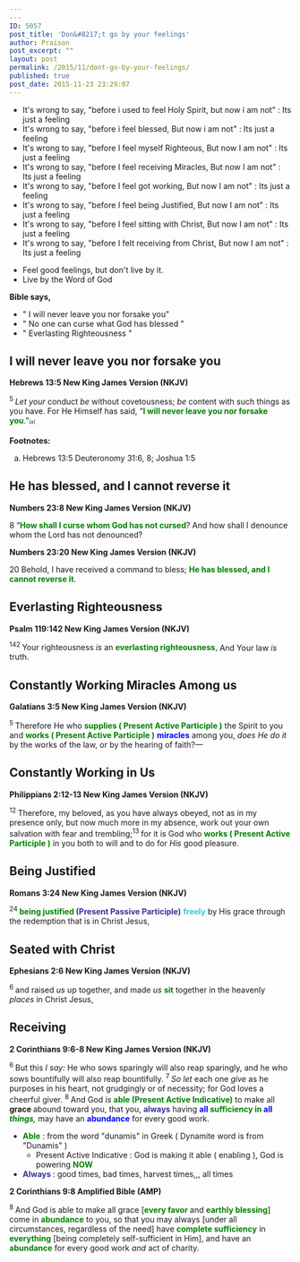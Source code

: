 ```yaml
---
---
ID: 5057
post_title: 'Don&#8217;t go by your feelings'
author: Praison
post_excerpt: ""
layout: post
permalink: /2015/11/dont-go-by-your-feelings/
published: true
post_date: 2015-11-23 23:29:07
---
```

<ul>
	<li>It's wrong to say, "before i used to feel Holy Spirit, but now i am not" : Its just a feeling</li>
	<li>It's wrong to say, "before i feel blessed, But now i am not" : Its just a feeling</li>
	<li>It's wrong to say, "before I feel myself Righteous, But now I am not" : Its just a feeling</li>
	<li>It's wrong to say, "before I feel receiving Miracles, But now I am not" : Its just a feeling</li>
	<li>It's wrong to say, "before I feel got working, But now I am not" : Its just a feeling</li>
	<li>It's wrong to say, "before I feel being Justified, But now I am not" : Its just a feeling</li>
	<li>It's wrong to say, "before I feel sitting with Christ, But now I am not" : Its just a feeling</li>
	<li>It's wrong to say, "before I felt receiving from Christ, But now I am not" : Its just a feeling</li>
</ul>
<ul>
	<li>Feel good feelings, but don't live by it.</li>
	<li>Live by the Word of God</li>
</ul>
<strong>Bible says, </strong>
<ul>
	<li>" I will never leave you nor forsake you"</li>
	<li>" No one can curse what God has blessed "</li>
	<li>" Everlasting Righteousness "</li>
</ul>
<h2><strong>I will never leave you nor forsake you</strong></h2>
<p class="passage-display"><strong><span class="passage-display-bcv">Hebrews 13:5
</span><span class="passage-display-version">New King James Version (NKJV)</span></strong></p>
<span id="en-NKJV-30247" class="text Heb-13-5"><sup class="versenum">5 </sup><i>Let your</i> conduct <i>be</i> without covetousness; <i>be</i> content with such things as you have. For He Himself has said, <span class="oblique">“<span style="color: #008000;"><strong>I will never leave you nor forsake you</strong></span>.”</span><sup class="footnote" style="box-sizing: border-box; font-size: 0.625em; line-height: 22px; position: relative; vertical-align: top; top: 0px;" data-fn="#fen-NKJV-30247a" data-link="[&lt;a href=&quot;#fen-NKJV-30247a&quot; title=&quot;See footnote a&quot;&gt;a&lt;/a&gt;]">[a]</sup></span>
<div class="footnotes">

<strong>Footnotes:</strong>
<ol type="a">
	<li id="fen-NKJV-30247a">Hebrews 13:5 <span class="footnote-text">Deuteronomy 31:6, 8; Joshua 1:5</span></li>
</ol>
<h2><strong>He has blessed, and I cannot reverse it</strong></h2>
<span id="Numbers_238"><strong>Numbers 23:8
</strong></span><strong>New King James Version (NKJV)</strong>

8 “<span style="color: #008000;"><strong>How shall I curse whom God has not cursed</strong></span>?
And how shall I denounce whom the Lord has not denounced?

<span id="Numbers_2320"><strong>Numbers 23:20
</strong></span><strong>New King James Version (NKJV)</strong>

20 Behold, I have received a command to bless;
<span style="color: #008000;"><strong>He has blessed, and I cannot reverse it</strong></span>.
<h2><strong>Everlasting Righteousness</strong></h2>
</div>
<p class="passage-display"><strong><span class="passage-display-bcv">Psalm 119:142
</span><span class="passage-display-version">New King James Version (NKJV)</span></strong></p>

<div class="poetry">
<p class="line"><span id="en-NKJV-16041" class="text Ps-119-142"><sup class="versenum">142 </sup>Your righteousness <i>is</i> an <span style="color: #008000;"><strong>everlasting righteousness</strong></span>,</span>
<span class="text Ps-119-142">And Your law <i>is</i> truth.</span></p>

<h2 class="line"><strong>Constantly Working Miracles Among us</strong></h2>
<p class="passage-display"><strong><span class="passage-display-bcv">Galatians 3:5
</span><span class="passage-display-version">New King James Version (NKJV)</span></strong></p>
<span id="en-NKJV-29108" class="text Gal-3-5"><sup class="versenum">5 </sup>Therefore He who <span style="color: #008000;"><strong>supplies ( Present Active Participle )</strong></span> the Spirit to you and <span style="color: #008000;"><strong>works ( Present Active Participle )</strong></span> <span style="color: #0000ff;"><strong>miracles</strong></span> among you, <i>does He do it</i> by the works of the law, or by the hearing of faith?—</span>
<h2><strong>Constantly Working in Us</strong></h2>
<p class="passage-display"><strong><span class="passage-display-bcv">Philippians 2:12-13
</span><span class="passage-display-version">New King James Version (NKJV)</span></strong></p>
<span class="text Phil-2-12"><sup class="versenum">12 </sup>Therefore, my beloved, as you have always obeyed, not as in my presence only, but now much more in my absence, work out your own salvation with fear and trembling;</span><span id="en-NKJV-29405" class="text Phil-2-13"><sup class="versenum">13 </sup>for it is God who <span style="color: #008000;"><strong>works ( Present Active Participle )</strong></span> in you both to will and to do for <i>His</i> good pleasure.</span>
<h2><strong>Being Justified</strong></h2>
<p class="passage-display"><strong><span class="passage-display-bcv">Romans 3:24
</span><span class="passage-display-version">New King James Version (NKJV)</span></strong></p>
<span id="en-NKJV-28016" class="text Rom-3-24"><sup class="versenum">24 </sup><span style="color: #008000;"><strong>being justified</strong></span><span style="color: #333399;"><strong> (Present Passive Participle)</strong></span> <span style="color: #33cccc;"><strong>freely</strong></span> by His grace through the redemption that is in Christ Jesus,</span>
<h2><strong>Seated with Christ</strong></h2>
<p class="passage-display"><strong><span class="passage-display-bcv">Ephesians 2:6
</span><span class="passage-display-version">New King James Version (NKJV)</span></strong></p>
<span id="en-NKJV-29236" class="text Eph-2-6"><sup class="versenum">6 </sup>and raised <i>us</i> up together, and made <i>us</i> <span style="color: #008000;"><strong>sit</strong></span> together in the heavenly <i>places</i> in Christ Jesus,</span>
<h2 class="passage-display"><strong>Receiving</strong></h2>
<p class="passage-display"><strong><span class="passage-display-bcv">2 Corinthians 9:6-8
</span><span class="passage-display-version">New King James Version (NKJV)</span></strong></p>
<span class="text 2Cor-9-6"><sup class="versenum">6 </sup>But this <i>I say:</i> He who sows sparingly will also reap sparingly, and he who sows bountifully will also reap bountifully. </span><span id="en-NKJV-28964" class="text 2Cor-9-7"><sup class="versenum">7 </sup><i>So let</i> each one <i>give</i> as he purposes in his heart, not grudgingly or of necessity; for God loves a cheerful giver. </span><span id="en-NKJV-28965" class="text 2Cor-9-8"><sup class="versenum">8 </sup>And God <i>is</i> <span style="color: #008000;"><strong>able (Present Active Indicative)</strong></span> to make all <strong>grace </strong>abound toward you, that you, <span style="color: #333399;"><strong>always</strong> </span>having <span style="color: #008000;"><strong><span style="color: #0000ff;">all</span> sufficiency in <span style="color: #0000ff;">all</span> </strong></span><i><span style="color: #008000;"><strong>things</strong></span>,</i> may have an <span style="color: #0000ff;"><strong>abundance</strong> </span>for every good work.</span>
<ul>
	<li><span style="color: #008000;"><strong>Able</strong> </span>: from the word "dunamis" in Greek ( Dynamite word is from "Dunamis" )
<ul>
	<li>Present Active Indicative : God is making it able ( enabling ), God is powering <span style="color: #008000;"><strong>NOW</strong></span></li>
</ul>
</li>
	<li><strong><span style="color: #333399;">Always</span> </strong>: good times, bad times, harvest times,,, all times</li>
</ul>
<p class="passage-display"><strong><span class="passage-display-bcv">2 Corinthians 9:8
</span><span class="passage-display-version">Amplified Bible (AMP)</span></strong></p>
<span id="en-AMP-28965" class="text 2Cor-9-8"><sup class="versenum">8 </sup>And God is able to make all grace [<span style="color: #008000;"><strong>every favor</strong></span> and <span style="color: #008000;"><strong>earthly blessing</strong></span>] come in <span style="color: #008000;"><strong>abundance</strong> </span>to you, so that you may always [under all circumstances, regardless of the need] have <span style="color: #008000;"><strong>complete sufficiency</strong></span> in <span style="color: #008000;"><strong>everything</strong> </span>[being completely self-sufficient in Him], and have an <span style="color: #008000;"><strong>abundance</strong> </span>for every good work <i>and</i> act of charity.</span>

</div>